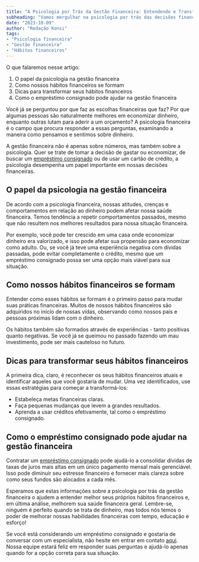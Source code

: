 ```yaml
---
title: "A Psicologia por Trás da Gestão Financeira: Entendendo e Transformando Seus Hábitos Financeiros"
subheading: "Vamos mergulhar na psicologia por trás das decisões financeiras e aprender como mudar nossos hábitos para uma gestão financeira eficiente!"
date: "2023-10-09"
author: "Redação Konsi"
tags:
- "Psicologia financeira"
- "Gestão financeira"
- "Hábitos financeiros"
---
```


O que falaremos nesse artigo:
1. O papel da psicologia na gestão financeira
2. Como nossos hábitos financeiros se formam
3. Dicas para transformar seus hábitos financeiros
4. Como o empréstimo consignado pode ajudar na gestão financeira

Você já se perguntou por que faz as escolhas financeiras que faz? Por que algumas pessoas são naturalmente melhores em economizar dinheiro, enquanto outras lutam para aderir a um orçamento? A psicologia financeira é o campo que procura responder a essas perguntas, examinando a maneira como pensamos e sentimos sobre dinheiro.

A gestão financeira não é apenas sobre números, mas também sobre a psicologia. Quer se trate de tomar a decisão de gastar ou economizar, de buscar um [empréstimo consignado](https://konsi.com.br/postagens/por-que-o-crdito-consignado-a-melhor-escolha-para-servidores-pblicos) ou de usar um cartão de crédito, a psicologia desempenha um papel importante em nossas decisões financeiras.

## O papel da psicologia na gestão financeira

De acordo com a psicologia financeira, nossas atitudes, crenças e comportamentos em relação ao dinheiro podem afetar nossa saúde financeira. Temos tendência a repetir comportamentos passados, mesmo que não resultem nos melhores resultados para nossa situação financeira.

Por exemplo, você pode ter crescido em uma casa onde economizar dinheiro era valorizado, e isso pode afetar sua propensão para economizar como adulto. Ou, se você já teve uma experiência negativa com dívidas passadas, pode evitar completamente o crédito, mesmo que um empréstimo consignado possa ser uma opção mais viável para sua situação.

## Como nossos hábitos financeiros se formam

Entender como esses hábitos se formam é o primeiro passo para mudar suas práticas financeiras. Muitos de nossos hábitos financeiros são adquiridos no início de nossas vidas, observando como nossos pais e pessoas próximas lidam com o dinheiro.

Os hábitos também são formados através de experiências - tanto positivas quanto negativas. Se você já se queimou no passado fazendo um mau investimento, pode ser mais cauteloso no futuro.
 
## Dicas para transformar seus hábitos financeiros

A primeira dica, claro, é reconhecer os seus hábitos financeiros atuais e identificar aqueles que você gostaria de mudar. Uma vez identificados, use essas estratégias para começar a transformá-los:

- Estabeleça metas financeiras claras.
- Faça pequenas mudanças que levem a grandes resultados.
- Aprenda a usar créditos efetivamente, tal como o empréstimo consignado.

## Como o empréstimo consignado pode ajudar na gestão financeira

Contratar um [empréstimo consignado](https://konsi.com.br/postagens/emprstimo-consignado-vs-emprstimo-pessoal-qual-escolher-como-servidor-pblico) pode ajudá-lo a consolidar dívidas de taxas de juros mais altas em um único pagamento mensal mais gerenciável. Isso pode diminuir seu estresse financeiro e fornecer mais clareza sobre como seus fundos são alocados a cada mês.

Esperamos que estas informações sobre a psicologia por trás da gestão financeira o ajudem a entender melhor seus próprios hábitos financeiros e, em última análise, melhorem sua saúde financeira geral. Lembre-se, ninguém é perfeito quando se trata de dinheiro, mas todos nós temos o poder de melhorar nossas habilidades financeiras com tempo, educação e esforço!

Se você está considerando um empréstimo consignado e gostaria de conversar com um especialista, não hesite em entrar em contato [aqui](https://konsi.com.br/download-app). Nossa equipe estará feliz em responder suas perguntas e ajudá-lo apenas quando for a opção correta para sua situação.